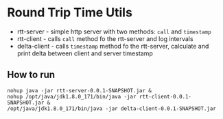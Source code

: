 Round Trip Time Utils
=====================

* rtt-server - simple http server with two methods: `call` and  `timestamp`
* rtt-client - calls `call` method fo the rtt-server and log intervals
* delta-client - calls `timestamp` method fo the rtt-server, calculate and print delta between client and server timestamp

How to run
----------

```
nohup java -jar rtt-server-0.0.1-SNAPSHOT.jar &
nohup /opt/java/jdk1.8.0_171/bin/java -jar rtt-client-0.0.1-SNAPSHOT.jar &
/opt/java/jdk1.8.0_171/bin/java -jar delta-client-0.0.1-SNAPSHOT.jar
```


